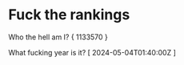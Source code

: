 # Fuck the rankings

Who the hell am I?
{ 1133570 }

What fucking year is it?
[ 2024-05-04T01:40:00Z ]
